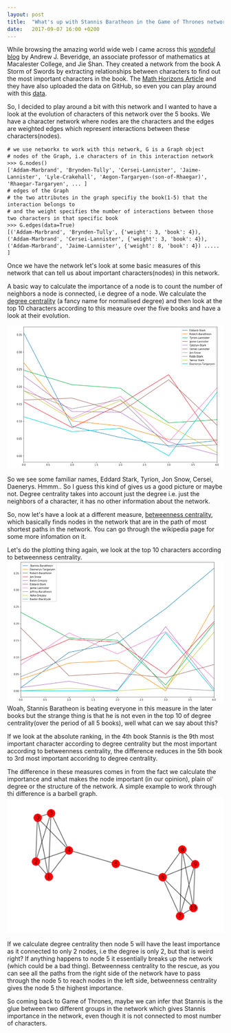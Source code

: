 ```yaml
---
layout: post
title:  "What's up with Stannis Baratheon in the Game of Thrones network?"
date:   2017-09-07 16:00 +0200
---
```


While browsing the amazing world wide web I came across this [wondeful blog](https://networkofthrones.wordpress.com) by Andrew J. Beveridge, an associate professor of mathematics at Macalester College, and Jie Shan. They created a network from the book A Storm of Swords by extracting relationships between characters to find out the most important characters in the book.
The [Math Horizons Article](https://www.maa.org/sites/default/files/pdf/Mathhorizons/NetworkofThrones%20%281%29.pdf) and  they have also uploaded the data on GitHub, so even you can play around with this [data](https://github.com/mathbeveridge/asoiaf).

So, I decided to play around a bit with this network and I wanted to have a look at the evolution of characters of this network over the 5 books.
We have a character network where nodes are the characters and the edges are weighted edges which represent interactions between these characters(nodes).

```
# we use networkx to work with this network, G is a Graph object
# nodes of the Graph, i.e characters of in this interaction network 
>>> G.nodes()
['Addam-Marbrand', 'Brynden-Tully', 'Cersei-Lannister', 'Jaime-Lannister', 'Lyle-Crakehall', 'Aegon-Targaryen-(son-of-Rhaegar)', 'Rhaegar-Targaryen', ... ]
# edges of the Graph
# the two attributes in the graph specifiy the book(1-5) that the interaction belongs to
# and the weight specifies the number of interactions between those two characters in that specific book
>>> G.edges(data=True)
[('Addam-Marbrand', 'Brynden-Tully', {'weight': 3, 'book': 4}), ('Addam-Marbrand', 'Cersei-Lannister', {'weight': 3, 'book': 4}), ('Addam-Marbrand', 'Jaime-Lannister', {'weight': 8, 'book': 4}) ..... ]
``` 

Once we have the network let's look at some basic measures of this network that can tell us about important characters(nodes) in this network.

A basic way to calculate the importance of a node is to count the number of neighbors a node is connected, i.e degree of a node. We calculate the [degree centrality](https://en.wikipedia.org/wiki/Centrality#Degree_centrality) (a fancy name for normalised degree) and then look at the top 10 characters according to this measure over the five books and have a look at their evolution.

![](../imgs/degreecentrality.png)

So we see some familiar names, Eddard Stark, Tyrion, Jon Snow, Cersei, Daenerys. Hmmm.. So I guess this kind of gives us a good picture or maybe not.
Degree centrality takes into account just the degree i.e. just the neighbors of a character, it has no other information about the network.

So, now let's have a look at a different measure, [betweenness centrality](https://en.wikipedia.org/wiki/Betweenness_centrality), which basically finds nodes in the network that are in the path of most shortest paths in the network.  You can go through the wikipedia page for some more infomation on it.

Let's do the plotting thing again, we look at the top 10 characters according to betweenness centrality.
![](../imgs/betcent.png)
Woah, Stannis Baratheon is beating everyone in this measure in the later books but the strange thing is that he is not even in the top 10 of degree centrality(over the period of all 5 books), well what can we say about this?

If we look at the absolute ranking, in the 4th book Stannis is the 9th most important character according to degree centrality but the most important according to betweenness centrality, the difference reduces in the 5th book to 3rd most important accoridng to degree centrality.

The difference in these measures comes in from the fact we calculate the importance and what makes the node important (in our opinion), plain ol' degree or the structure of the network. A simple example to work through thi difference is a barbell graph.
![](../imgs/barbell.png)

If we calculate degree centrality then node 5 will have the least importance as it connected to only 2 nodes, i.e the degree is only 2, but that is weird right? If anything happens to node 5 it essentially breaks up the network (which could be a bad thing). Betweenness centrality to the rescue, as you can see all the paths from the right side of the network have to pass through the node 5 to reach nodes in the left side, betweenness centrality gives the node 5 the highest importance.

So coming back to Game of Thrones, maybe we can infer that Stannis is the glue between two different groups in the network which gives Stannis importance in the network, even though it is not connected to most number of characters.

